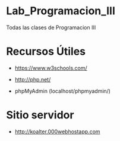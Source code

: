 # Lab_Programacion_III
Todas las clases de Programacion III


# Recursos Útiles
* https://www.w3schools.com/

* http://php.net/

* phpMyAdmin (localhost/phpmyadmin/)

# Sitio servidor
* http://koalter.000webhostapp.com
